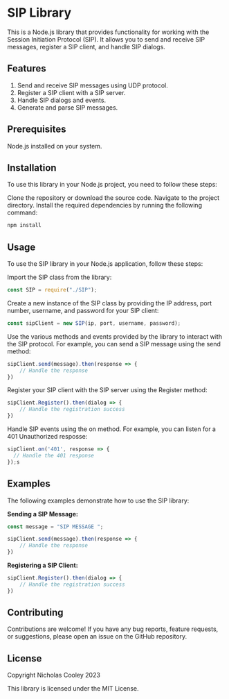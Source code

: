 # SIP Library
This is a Node.js library that provides functionality for working with the Session Initiation Protocol (SIP). It allows you to send and receive SIP messages, register a SIP client, and handle SIP dialogs.

## Features
1. Send and receive SIP messages using UDP protocol.
2. Register a SIP client with a SIP server.
3. Handle SIP dialogs and events.
4. Generate and parse SIP messages.

## Prerequisites
Node.js installed on your system.
## Installation
To use this library in your Node.js project, you need to follow these steps:

Clone the repository or download the source code.
Navigate to the project directory.
Install the required dependencies by running the following command:
```bash
npm install
```

## Usage
To use the SIP library in your Node.js application, follow these steps:

Import the SIP class from the library:

```javascript
const SIP = require("./SIP");
```

Create a new instance of the SIP class by providing the IP address, port number, username, and password for your SIP client:

```javascript
const sipClient = new SIP(ip, port, username, password);
```

Use the various methods and events provided by the library to interact with the SIP protocol. For example, you can send a SIP message using the send method:

```javascript
sipClient.send(message).then(response => {
    // Handle the response
})
```

Register your SIP client with the SIP server using the Register method:
```javascript
sipClient.Register().then(dialog => {
    // Handle the registration success
})

```

Handle SIP events using the on method. For example, you can listen for a 401 Unauthorized resposse:

```javascript
sipClient.on('401', response => {
  // Handle the 401 response
});s
```

## Examples
The following examples demonstrate how to use the SIP library:

**Sending a SIP Message:**


```javascript
const message = "SIP MESSAGE ";

sipClient.send(message).then(response => {
    // Handle the response
})
```
**Registering a SIP Client:**

```javascript
sipClient.Register().then(dialog => {
    // Handle the registration success
})
```

## Contributing
Contributions are welcome! If you have any bug reports, feature requests, or suggestions, please open an issue on the GitHub repository.

## License
Copyright Nicholas Cooley 2023

This library is licensed under the MIT License.